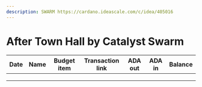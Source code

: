 ```yaml
---
description: SWARM https://cardano.ideascale.com/c/idea/405016
---
```


# After Town Hall by Catalyst Swarm

| Date | Name | Budget item | Transaction link | ADA out | ADA in | Balance |
| ---- | ---- | :---------: | :--------------: | :-----: | :----: | :-----: |
|      |      |             |                  |         |        |         |
|      |      |             |                  |         |        |         |
|      |      |             |                  |         |        |         |
